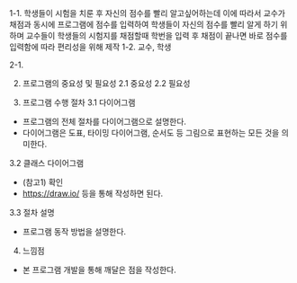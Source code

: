 1-1. 학생들이 시험을 치룬 후 자신의 점수를 빨리 알고싶어하는데 이에 따라서 교수가 채점과 동시에 프로그램에 점수를 입력하여 학생들이 자신의 점수를 빨리 알게 하기 위하며
교수들이 학생들의 시험지를 채점할때 학번을 입력 후 채점이 끝나면 바로 점수를 입력함에 따라 편리성을 위해 제작
1-2. 교수, 학생

2-1. 

2. 프로그램의 중요성 및 필요성
2.1 중요성
2.2 필요성

3. 프로그램 수행 절차
3.1 다이어그램
- 프로그램의 전체 절차를 다이어그램으로 설명한다.
- 다이어그램은 도표, 타이밍 다이어그램, 순서도 등 그림으로 표현하는 모든 것을 의미한다.

3.2 클래스 다이어그램
- (참고1) 확인
- https://draw.io/ 등을 통해 작성하면 된다.

3.3 절차 설명
- 프로그램 동작 방법을 설명한다.

4. 느낌점
- 본 프로그램 개발을 통해 깨달은 점을 작성한다.
